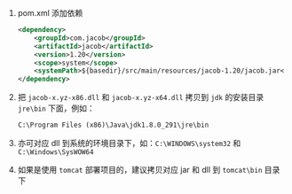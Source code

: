 
1. pom.xml 添加依赖

   ```xml
   <dependency>
       <groupId>com.jacob</groupId>
       <artifactId>jacob</artifactId>
       <version>1.20</version>
       <scope>system</scope>
       <systemPath>${basedir}/src/main/resources/jacob-1.20/jacob.jar</systemPath>
   </dependency>
   ```

2. 把 `jacob-x.yz-x86.dll` 和 `jacob-x.yz-x64.dll` 拷贝到 `jdk` 的安装目录 `jre\bin` 下面，例如：

   ```html
   C:\Program Files (x86)\Java\jdk1.8.0_291\jre\bin
   ```

3. 亦可对应 dll 到系统的环境目录下，如：`C:\WINDOWS\system32` 和 `C:\Windows\SysWOW64`

4. 如果是使用 `tomcat` 部署项目的，建议拷贝对应 jar 和 dll 到 `tomcat\bin` 目录下



